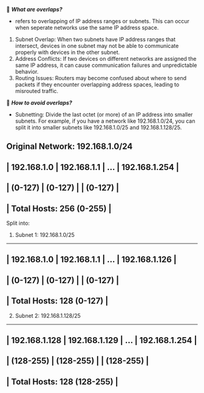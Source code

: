 🧐 ***What are overlaps?***
- refers to overlapping of IP address ranges or subnets. This can occur when seperate networks use the same IP address space. 

1. Subnet Overlap: When two subnets have IP address ranges that intersect, devices in one subnet may not be able to communicate properly with devices in the other subnet.
2. Address Conflicts: If two devices on different networks are assigned the same IP address, it can cause communication failures and unpredictable behavior.
3. Routing Issues: Routers may become confused about where to send packets if they encounter overlapping address spaces, leading to misrouted traffic.


🧐 ***How to avoid overlaps?***
- Subnetting: Divide the last octet (or more) of an IP address into smaller subnets. For example, if you have a network like 192.168.1.0/24, you can split it into smaller subnets like 192.168.1.0/25 and 192.168.1.128/25.

Original Network: 192.168.1.0/24
-------------------------------------------------
| 192.168.1.0   | 192.168.1.1   | ... | 192.168.1.254 |
-------------------------------------------------
|   (0-127)     |   (0-127)     |     |   (0-127)     |
-------------------------------------------------
|  Total Hosts: 256 (0-255)                      |
-------------------------------------------------

Split into:
1. Subnet 1: 192.168.1.0/25
-------------------------------------------------
| 192.168.1.0   | 192.168.1.1   | ... | 192.168.1.126 |
-------------------------------------------------
|   (0-127)     |   (0-127)     |     |   (0-127)     |
-------------------------------------------------
|  Total Hosts: 128 (0-127)                      |
-------------------------------------------------

2. Subnet 2: 192.168.1.128/25
-------------------------------------------------
| 192.168.1.128 | 192.168.1.129 | ... | 192.168.1.254 |
-------------------------------------------------
|   (128-255)   |   (128-255)   |     |   (128-255)   |
-------------------------------------------------
|  Total Hosts: 128 (128-255)                    |
-------------------------------------------------